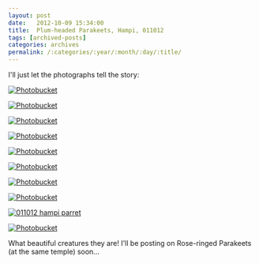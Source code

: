 ```yaml
---
layout: post
date:	2012-10-09 15:34:00
title:  Plum-headed Parakeets, Hampi, 011012
tags: [archived-posts]
categories: archives
permalink: /:categories/:year/:month/:day/:title/
---
```

I'll just let the photographs tell the story:


<a href="http://s1264.photobucket.com/albums/jj483/mnypx/?action=view&amp;current=IMG_4924.jpg" target="_blank"><img src="http://i1264.photobucket.com/albums/jj483/mnypx/IMG_4924.jpg" border="0" alt="Photobucket"></a>


<a href="http://s1264.photobucket.com/albums/jj483/mnypx/?action=view&amp;current=IMG_4921.jpg" target="_blank"><img src="http://i1264.photobucket.com/albums/jj483/mnypx/IMG_4921.jpg" border="0" alt="Photobucket"></a>

<lj-cut text="more">

<a href="http://s1264.photobucket.com/albums/jj483/mnypx/?action=view&amp;current=IMG_4920.jpg" target="_blank"><img src="http://i1264.photobucket.com/albums/jj483/mnypx/IMG_4920.jpg" border="0" alt="Photobucket"></a>


<a href="http://s1264.photobucket.com/albums/jj483/mnypx/?action=view&amp;current=IMG_4913.jpg" target="_blank"><img src="http://i1264.photobucket.com/albums/jj483/mnypx/IMG_4913.jpg" border="0" alt="Photobucket"></a>

<a href="http://s1264.photobucket.com/albums/jj483/mnypx/?action=view&amp;current=IMG_4910.jpg" target="_blank"><img src="http://i1264.photobucket.com/albums/jj483/mnypx/IMG_4910.jpg" border="0" alt="Photobucket"></a>

<a href="http://s1264.photobucket.com/albums/jj483/mnypx/?action=view&amp;current=IMG_4909.jpg" target="_blank"><img src="http://i1264.photobucket.com/albums/jj483/mnypx/IMG_4909.jpg" border="0" alt="Photobucket"></a>

<a href="http://s1264.photobucket.com/albums/jj483/mnypx/?action=view&amp;current=IMG_4908.jpg" target="_blank"><img src="http://i1264.photobucket.com/albums/jj483/mnypx/IMG_4908.jpg" border="0" alt="Photobucket"></a>

<a href="http://s1264.photobucket.com/albums/jj483/mnypx/?action=view&amp;current=IMG_4904.jpg" target="_blank"><img src="http://i1264.photobucket.com/albums/jj483/mnypx/IMG_4904.jpg" border="0" alt="Photobucket"></a>

<a href="http://s1264.photobucket.com/albums/jj483/mnypx/?action=view&amp;current=IMG_4900.jpg" target="_blank"><img src="http://i1264.photobucket.com/albums/jj483/mnypx/IMG_4900.jpg" border="0" alt="011012 hampi parret"></a>

</lj-cut>

<a href="http://s1264.photobucket.com/albums/jj483/mnypx/?action=view&amp;current=IMG_4907.jpg" target="_blank"><img src="http://i1264.photobucket.com/albums/jj483/mnypx/IMG_4907.jpg" border="0" alt="Photobucket"></a>

What beautiful creatures they are! I'll be posting on Rose-ringed Parakeets (at the same temple) soon...
